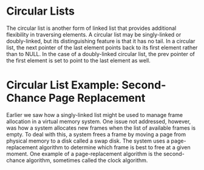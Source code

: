 # Circular Lists
The circular list is another form of linked list that provides additional flexibility in
traversing elements. A circular list may be singly-linked or doubly-linked, but its
distinguishing feature is that it has no tail. In a circular list, the next pointer of the
last element points back to its first element rather than to NULL. In the case of a
doubly-linked circular list, the prev pointer of the first element is set to point to the
last element as well.
# Circular List Example: Second-Chance Page Replacement
Earlier we saw how a singly-linked list might be used to manage frame allocation
in a virtual memory system. One issue not addressed, however, was how a system
allocates new frames when the list of available frames is empty. To deal with this,
a system frees a frame by moving a page from physical memory to a disk called a
swap disk. The system uses a page-replacement algorithm to determine which
frame is best to free at a given moment. One example of a page-replacement algorithm is the second-chance algorithm, sometimes called the clock algorithm.